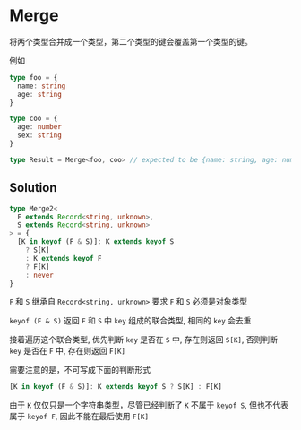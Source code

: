 # Merge

将两个类型合并成一个类型，第二个类型的键会覆盖第一个类型的键。

例如

```ts
type foo = {
  name: string
  age: string
}

type coo = {
  age: number
  sex: string
}

type Result = Merge<foo, coo> // expected to be {name: string, age: number, sex: string}
```

## Solution

```ts
type Merge2<
  F extends Record<string, unknown>,
  S extends Record<string, unknown>
> = {
  [K in keyof (F & S)]: K extends keyof S
    ? S[K]
    : K extends keyof F
    ? F[K]
    : never
}
```

`F` 和 `S` 继承自 `Record<string, unknown>` 要求 `F` 和 `S` 必须是对象类型

`keyof (F & S)` 返回 `F` 和 `S` 中 `key` 组成的联合类型, 相同的 `key` 会去重

接着遍历这个联合类型, 优先判断 `key` 是否在 `S` 中, 存在则返回 `S[K]`, 否则判断 `key` 是否在 `F` 中, 存在则返回 `F[K]`

需要注意的是，不可写成下面的判断形式

```ts
[K in keyof (F & S)]: K extends keyof S ? S[K] : F[K]
```

由于 `K` 仅仅只是一个字符串类型，尽管已经判断了 `K` 不属于 `keyof S`, 但也不代表属于 `keyof F`, 因此不能在最后使用 `F[K]`
